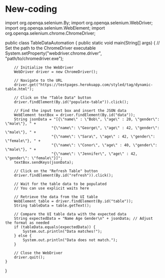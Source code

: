 # New-coding
import org.openqa.selenium.By;
import org.openqa.selenium.WebDriver;
import org.openqa.selenium.WebElement;
import org.openqa.selenium.chrome.ChromeDriver;

public class TableDataAutomation {
    public static void main(String[] args) {
        // Set the path to the ChromeDriver executable
        System.setProperty("webdriver.chrome.driver", "path/to/chromedriver.exe");
        
        // Initialize the WebDriver
        WebDriver driver = new ChromeDriver();
        
        // Navigate to the URL
        driver.get("https://testpages.herokuapp.com/styled/tag/dynamic-table.html");
        
        // Click on the "Table Data" button
        driver.findElement(By.id("populate-table")).click();
        
        // Find the input text box and insert the JSON data
        WebElement textBox = driver.findElement(By.id("data"));
        String jsonData = "[{\"name\" : \"Bob\", \"age\" : 20, \"gender\": \"male\"}, " +
                         "{\"name\": \"George\", \"age\" : 42, \"gender\": \"male\"}, " +
                         "{\"name\": \"Sara\", \"age\" : 42, \"gender\": \"female\"}, " +
                         "{\"name\": \"Conor\", \"age\" : 40, \"gender\": \"male\"}, " +
                         "{\"name\": \"Jennifer\", \"age\" : 42, \"gender\": \"female\"}]";
        textBox.sendKeys(jsonData);
        
        // Click on the "Refresh Table" button
        driver.findElement(By.id("refresh")).click();
        
        // Wait for the table data to be populated
        // You can use explicit waits here
        
        // Retrieve the data from the UI table
        WebElement table = driver.findElement(By.id("table"));
        String tableData = table.getText();
        
        // Compare the UI table data with the expected data
        String expectedData = "Name Age Gender\n" + jsonData; // Adjust the format as needed
        if (tableData.equals(expectedData)) {
            System.out.println("Data matches!");
        } else {
            System.out.println("Data does not match.");
        }
        
        // Close the WebDriver
        driver.quit();
    }
}
